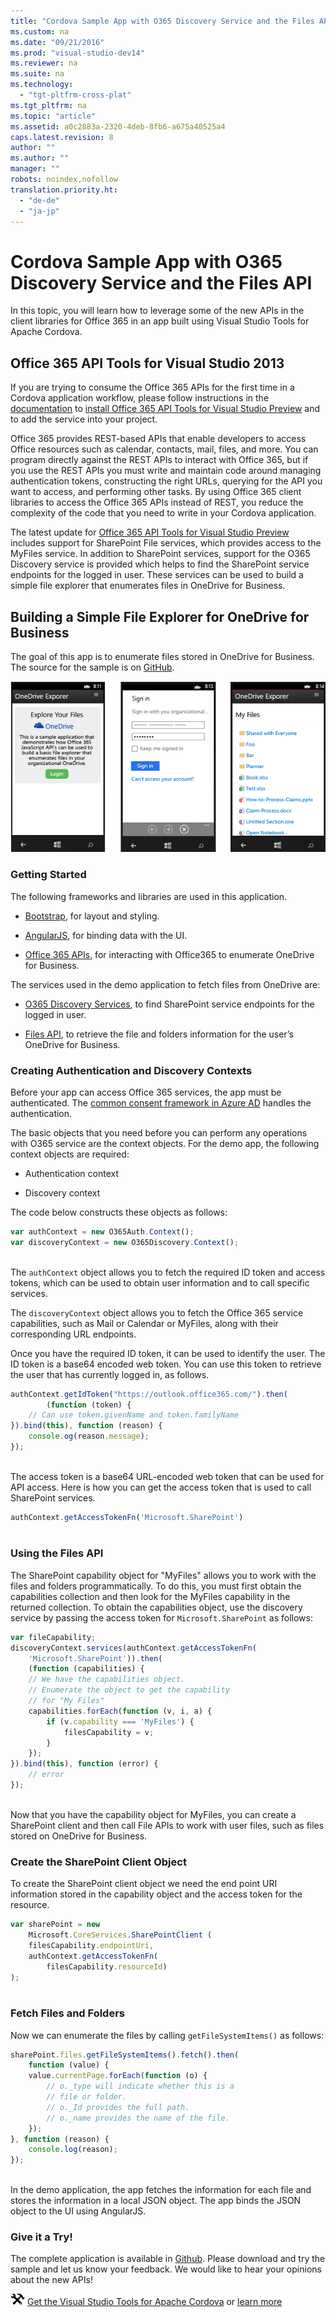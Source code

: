 ```yaml
---
title: "Cordova Sample App with O365 Discovery Service and the Files API"
ms.custom: na
ms.date: "09/21/2016"
ms.prod: "visual-studio-dev14"
ms.reviewer: na
ms.suite: na
ms.technology: 
  - "tgt-pltfrm-cross-plat"
ms.tgt_pltfrm: na
ms.topic: "article"
ms.assetid: a0c2883a-2320-4deb-8fb6-a675a40525a4
caps.latest.revision: 8
author: ""
ms.author: ""
manager: ""
robots: noindex,nofollow
translation.priority.ht: 
  - "de-de"
  - "ja-jp"
---
```

# Cordova Sample App with O365 Discovery Service and the Files API
In this topic, you will learn how to leverage some of the new APIs in the client libraries for Office 365 in an app built using Visual Studio Tools for Apache Cordova.  
  
## Office 365 API Tools for Visual Studio 2013  
 If you are trying to consume the Office 365 APIs for the first time in a Cordova application workflow, please follow instructions in the [documentation](http://msdn.microsoft.com/library/dn771546.aspx#Office) to [install Office 365 API Tools for Visual Studio Preview](https://visualstudiogallery.msdn.microsoft.com/7e947621-ef93-4de7-93d3-d796c43ba34f) and to add the service into your project.  
  
 Office 365 provides REST-based APIs that enable developers to access Office resources such as calendar, contacts, mail, files, and more. You can program directly against the REST APIs to interact with Office 365, but if you use the REST APIs you must write and maintain code around managing authentication tokens, constructing the right URLs, querying for the API you want to access, and performing other tasks. By using Office 365 client libraries to access the Office 365 APIs instead of REST, you reduce the complexity of the code that you need to write in your Cordova application.  
  
 The latest update for [Office 365 API Tools for Visual Studio Preview](http://blogs.office.com/2014/08/05/office-365-api-tool-visual-studio-2013-summer-update/) includes support for SharePoint File services, which provides access to the MyFiles service. In addition to SharePoint services, support for the O365 Discovery service is provided which helps to find the SharePoint service endpoints for the logged in user. These services can be used to build a simple file explorer that enumerates files in OneDrive for Business.  
  
## Building a Simple File Explorer for OneDrive for Business  
 The goal of this app is to enumerate files stored in OneDrive for Business. The source for the sample is on [GitHub](http://go.microsoft.com/fwlink/?LinkID=517836).  
  
 ![Cordova&#95;0365&#95;OneDrive](../vs140/media/cordova_0365_onedrive.png "Cordova_0365_OneDrive")  
  
### Getting Started  
 The following frameworks and libraries are used in this application.  
  
-   [Bootstrap](http://getbootstrap.com/), for layout and styling.  
  
-   [AngularJS](https://angularjs.org/), for binding data with the UI.  
  
-   [Office 365 APIs](http://msdn.microsoft.com/library/office/dn605892\(v=office.15\)), for interacting with Office365 to enumerate OneDrive for Business.  
  
 The services used in the demo application to fetch files from OneDrive are:  
  
-   [O365 Discovery Services](http://msdn.microsoft.com/library/office/dn776441\(v=office.15\).aspx), to find SharePoint service endpoints for the logged in user.  
  
-   [Files API](http://msdn.microsoft.com/library/office/dn605900\(v=office.15\).aspx), to retrieve the file and folders information for the user’s OneDrive for Business.  
  
### Creating Authentication and Discovery Contexts  
 Before your app can access Office 365 services, the app must be authenticated. The [common consent framework in Azure AD](http://msdn.microsoft.com/library/office/dn605895\(v=office.15\).aspx) handles the authentication.  
  
 The basic objects that you need before you can perform any operations with O365 service are the context objects. For the demo app, the following context objects are required:  
  
-   Authentication context  
  
-   Discovery context  
  
 The code below constructs these objects as follows:  
  
```javascript  
var authContext = new O365Auth.Context();  
var discoveryContext = new O365Discovery.Context();  
  
```  
  
 The `authContext` object allows you to fetch the required ID token and access tokens, which can be used to obtain user information and to call specific services.  
  
 The `discoveryContext` object allows you to fetch the Office 365 service capabilities, such as Mail or Calendar or MyFiles, along with their corresponding URL endpoints.  
  
 Once you have the required ID token, it can be used to identify the user. The ID token is a base64 encoded web token. You can use this token to retrieve the user that has currently logged in, as follows.  
  
```javascript  
authContext.getIdToken("https://outlook.office365.com/").then(  
        (function (token) {  
    // Can use token.givenName and token.familyName  
}).bind(this), function (reason) {  
    console.og(reason.message);  
});  
  
```  
  
 The access token is a base64 URL-encoded web token that can be used for API access. Here is how you can get the access token that is used to call SharePoint services.  
  
```javascript  
authContext.getAccessTokenFn('Microsoft.SharePoint')  
  
```  
  
### Using the Files API  
 The SharePoint capability object for "MyFiles" allows you to work with the files and folders programmatically. To do this, you must first obtain the capabilities collection and then look for the MyFiles capability in the returned collection. To obtain the capabilities object, use the discovery service by passing the access token for `Microsoft.SharePoint` as follows:  
  
```javascript  
var fileCapability;  
discoveryContext.services(authContext.getAccessTokenFn(  
    'Microsoft.SharePoint')).then(  
    (function (capabilities) {  
    // We have the capabilities object.   
    // Enumerate the object to get the capability   
    // for "My Files"  
    capabilities.forEach(function (v, i, a) {  
        if (v.capability === 'MyFiles') {  
            filesCapability = v;  
        }  
    });  
}).bind(this), function (error) {  
    // error  
});  
  
```  
  
 Now that you have the capability object for MyFiles, you can create a SharePoint client and then call File APIs to work with user files, such as files stored on OneDrive for Business.  
  
### Create the SharePoint Client Object  
 To create the SharePoint client object we need the end point URI information stored in the capability object and the access token for the resource.  
  
```javascript  
var sharePoint = new   
    Microsoft.CoreServices.SharePointClient (  
    filesCapability.endpointUri,  
    authContext.getAccessTokenFn(  
        filesCapability.resourceId)  
);  
  
```  
  
### Fetch Files and Folders  
 Now we can enumerate the files by calling `getFileSystemItems()` as follows:  
  
```javascript  
sharePoint.files.getFileSystemItems().fetch().then(  
    function (value) {  
    value.currentPage.forEach(function (o) {  
        // o._type will indicate whether this is a  
        // file or folder.  
        // o._Id provides the full path.  
        // o._name provides the name of the file.  
    });  
}, function (reason) {  
    console.log(reason);  
});  
  
```  
  
 In the demo application, the app fetches the information for each file and stores the information in a local JSON object. The app binds the JSON object to the UI using AngularJS.  
  
### Give it a Try!  
 The complete application is available in [Github](http://go.microsoft.com/fwlink/?LinkID=517836). Please download and try the sample and let us know your feedback. We would like to hear your opinions about the new APIs!  
  
 ![Download the tools](../vs140/media/cordova_install_download.png "Cordova_Install_Download") [Get the Visual Studio Tools for Apache Cordova](http://aka.ms/mchm38) or [learn more](https://www.visualstudio.com/cordova-vs.aspx)